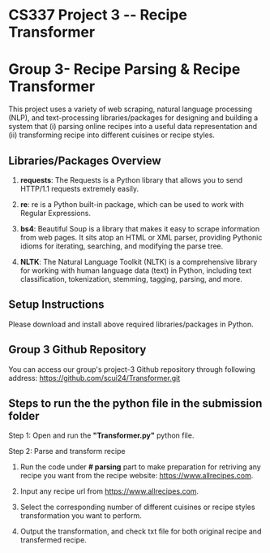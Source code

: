 # CS337 Project 3 -- Recipe Transformer
# Group 3- Recipe Parsing & Recipe Transformer

This project uses a variety of web scraping, natural language processing (NLP), and text-processing libraries/packages for designing and building a system that (i) parsing online recipes into a useful data representation and (ii) transforming recipe into different cuisines or recipe styles. 

## Libraries/Packages Overview
1. **requests**: The Requests is a Python library that allows you to send HTTP/1.1 requests extremely easily.
   
2. **re**: re is a Python built-in package, which can be used to work with Regular Expressions.
   
3. **bs4**: Beautiful Soup is a library that makes it easy to scrape information from web pages. It sits atop an HTML or XML parser, providing Pythonic idioms for iterating, searching, and modifying the parse tree.
      
4. **NLTK**: The Natural Language Toolkit (NLTK) is a comprehensive library for working with human language data (text) in Python, including text classification, tokenization, stemming, tagging, parsing, and more.


## Setup Instructions

Please download and install above required libraries/packages in Python.

## Group 3 Github Repository
 You can access our group's project-3 Github repository through following address: 
https://github.com/scui24/Transformer.git

## Steps to run the the python file in the submission folder

Step 1: Open and run the **"Transformer.py"** python file.

Step 2: Parse and transform recipe
1. Run the code under **# parsing** part to make preparation for retriving any recipe you want from the recipe website: https://www.allrecipes.com.

2. Input any recipe url from https://www.allrecipes.com.

3. Select the corresponding number of different cuisines or recipe styles transformation you want to perform.

4. Output the transformation, and check txt file for both original recipe and transfermed recipe.

  









